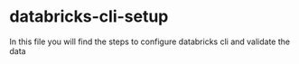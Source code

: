# databricks-cli-setup
In this file you will find the steps to configure databricks cli and validate the data
